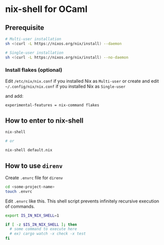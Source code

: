 # nix-shell for OCaml

## Prerequisite

```bash
# Multi-user installation
sh <(curl -L https://nixos.org/nix/install) --daemon

# Single-user installation
sh <(curl -L https://nixos.org/nix/install) --no-daemon
```

### Install flakes (optional)

Edit `/etc/nix/nix.conf` if you installed Nix as `Multi-user` or
create and edit `~/.config/nix/nix.conf` if you installed Nix as `Single-user`

and add:

```bash
experimental-features = nix-command flakes
```

## How to enter to nix-shell

```bash
nix-shell

# or

nix-shell default.nix
```

## How to use `direnv`

Create `.envrc` file for `direnv`

```bash
cd <some-project-name>
touch .envrc
```

Edit `.envrc` like this.
This shell script prevents infinitely recursive execution of commands.

```bash
export IS_IN_NIX_SHELL=1

if [ -z $IS_IN_NIX_SHELL ]; then
  # some command to execute here
  # ex) cargo watch -x check -x test
fi
```